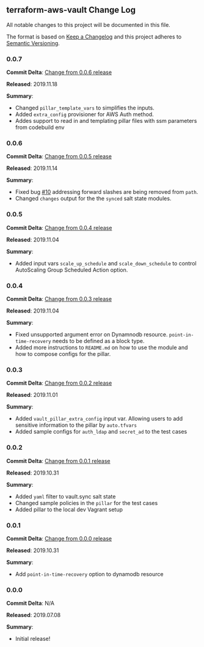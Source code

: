## terraform-aws-vault Change Log

All notable changes to this project will be documented in this file.

The format is based on [Keep a Changelog](http://keepachangelog.com/) and this project adheres to [Semantic Versioning](http://semver.org/).

### 0.0.7

**Commit Delta**: [Change from 0.0.6 release](https://github.com/plus3it/terraform-aws-vault/compare/0.0.6...0.0.7)

**Released**: 2019.11.18

**Summary**:

* Changed `pillar_template_vars` to simplifies the inputs.
* Added `extra_config` provisioner for AWS Auth method.
* Addes support to read in and templating pillar files with ssm parameters from codebuild env
  
### 0.0.6

**Commit Delta**: [Change from 0.0.5 release](https://github.com/plus3it/terraform-aws-vault/compare/0.0.5...0.0.6)

**Released**: 2019.11.14

**Summary**:

* Fixed bug [#10](https://github.com/plus3it/terraform-aws-vault/issues/10) addressing forward slashes are being removed from `path`.
* Changed `changes` output for the the `synced` salt state modules.
  
### 0.0.5

**Commit Delta**: [Change from 0.0.4 release](https://github.com/plus3it/terraform-aws-vault/compare/0.0.4...0.0.5)

**Released**: 2019.11.04

**Summary**:

* Added input vars `scale_up_schedule` and `scale_down_schedule` to control AutoScaling Group Scheduled Action option. 

### 0.0.4

**Commit Delta**: [Change from 0.0.3 release](https://github.com/plus3it/terraform-aws-vault/compare/0.0.3...0.0.4)

**Released**: 2019.11.04

**Summary**:

* Fixed unsupported argument error on Dynamnodb resource. `point-in-time-recovery` needs to be defined as a block type.
* Added more instructions to `README.md` on how to use the module and how to compose configs for the pillar.

### 0.0.3

**Commit Delta**: [Change from 0.0.2 release](https://github.com/plus3it/terraform-aws-vault/compare/0.0.2...0.0.3)

**Released**: 2019.11.01

**Summary**:

* Added `vault_pillar_extra_config` input var. Allowing users to add sensitive information to the pillar by `auto.tfvars`
* Added sample configs for `auth_ldap` and `secret_ad` to the test cases

### 0.0.2

**Commit Delta**: [Change from 0.0.1 release](https://github.com/plus3it/terraform-aws-vault/compare/0.0.1...0.0.2)

**Released**: 2019.10.31

**Summary**:

* Added `yaml` filter to vault.sync salt state
* Changed sample policies in the `pillar` for the test cases
* Added pillar to the local dev Vagrant setup
  
### 0.0.1

**Commit Delta**: [Change from 0.0.0 release](https://github.com/plus3it/terraform-aws-vault/compare/0.0.0...0.0.1)

**Released**: 2019.10.31

**Summary**:

*   Add `point-in-time-recovery` option to dynamodb resource

### 0.0.0

**Commit Delta**: N/A

**Released**: 2019.07.08

**Summary**:

*   Initial release!
